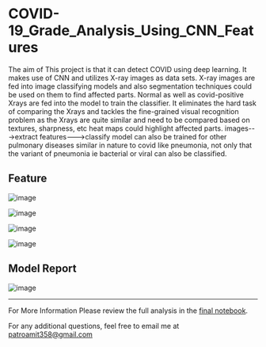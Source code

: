 # COVID-19_Grade_Analysis_Using_CNN_Features

The aim of This project is that it can detect COVID using deep learning. It makes use of CNN and utilizes X-ray images as data sets. X-ray images are fed into image classifying models and also segmentation techniques could be used on them to find affected parts. Normal as well as covid-positive Xrays are fed into the model to train the classifier. It eliminates the hard task of comparing the Xrays and tackles the fine-grained visual recognition problem as the Xrays are quite similar and need to be compared based on textures, sharpness, etc heat maps could highlight affected parts. images--->extract features--->classify model can also be trained for other pulmonary diseases similar in nature to covid like pneumonia, not only that the variant of pneumonia ie bacterial or viral can also be classified.

## Feature 
![image](https://github.com/Bamit-2021/COVID-19_Grade_Analysis_Using_CNN_Features/assets/77608956/c2125e77-2ec3-43c6-a89b-82db5835b8a6)

![image](https://github.com/Bamit-2021/COVID-19_Grade_Analysis_Using_CNN_Features/assets/77608956/3ff1de64-2b0b-4cc4-958d-56ca9c5c26af)

![image](https://github.com/Bamit-2021/COVID-19_Grade_Analysis_Using_CNN_Features/assets/77608956/6e6c84d8-f40e-4bae-8bff-98b7dc19305b)

![image](https://github.com/Bamit-2021/COVID-19_Grade_Analysis_Using_CNN_Features/assets/77608956/50dddea2-faec-4cba-b9c4-639451ea86de)

## Model Report

![image](https://github.com/Bamit-2021/COVID-19_Grade_Analysis_Using_CNN_Features/assets/77608956/097862ec-e073-43e7-94c3-4fc70d720a7b)

----

For More Information Please review the full analysis in the [final notebook](url).

For any additional questions, feel free to email me at patroamit358@gmail.com
